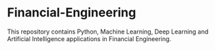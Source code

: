 # Financial-Engineering
This repository contains Python, Machine Learning, Deep Learning and Artificial Intelligence applications in Financial Engineering.
